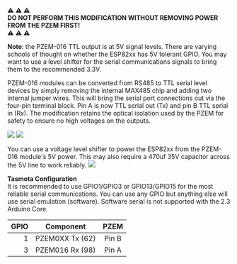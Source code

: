 :warning: :warning: :warning:  
**DO NOT PERFORM THIS MODIFICATION WITHOUT REMOVING POWER FROM THE PZEM FIRST!**  
:warning: :warning: :warning:  

**Note**: the PZEM-016 TTL output is at 5V signal levels. There are varying schools of thought on whether the ESP82xx has 5V tolerant GPIO. You may want to use a level shifter for the serial communications signals to bring them to the recommended 3.3V.  

PZEM-016 modules can be converted from RS485 to TTL serial level devices by simply removing the internal MAX485 chip and adding two internal jumper wires. This will bring the serial port connections out via the four-pin terminal block. Pin A is now TTL serial out (Tx) and pin B TTL serial in (Rx). The modification retains the optical isolation used by the PZEM for safety to ensure no high voltages on the outputs.

<img src="https://user-images.githubusercontent.com/34340210/66046723-57efd780-e4f4-11e9-9e42-afc0a02392bb.jpeg" />
<img src="https://user-images.githubusercontent.com/34340210/66046724-57efd780-e4f4-11e9-9935-4e66b9154c17.jpeg" />

You can use a voltage level shifter to power the ESP82xx from the PZEM-016 module's 5V power. This may also require a 470uf 35V capacitor across the 5V line to work reliably.
<img src="https://user-images.githubusercontent.com/34340210/66046722-57efd780-e4f4-11e9-912b-bab0da3818a9.jpeg" />

**Tasmota Configuration**  
It is recommended to use GPIO1/GPIO3 or GPIO13/GPIO15 for the most reliable serial communications. You can use any GPIO but anything else will use serial emulation (software). Software serial is not supported with the 2.3 Arduino Core.  

GPIO|Component|PZEM
-:|:-:|:-:
1|PZEM0XX Tx (62)|Pin B
3|PZEM016 Rx (98)|Pin A
